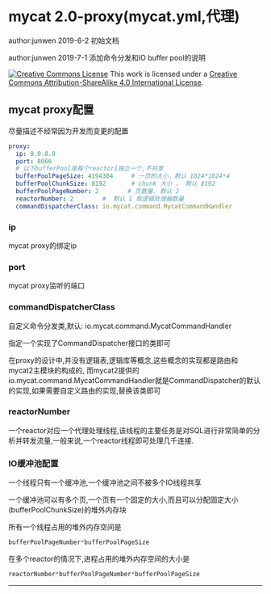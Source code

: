 

# mycat 2.0-proxy(mycat.yml,代理)

author:junwen 2019-6-2 初始文档

author:junwen 2019-7-1 添加命令分发和IO buffer pool的说明

[![Creative Commons License](https://i.creativecommons.org/l/by-sa/4.0/88x31.png)](http://creativecommons.org/licenses/by-sa/4.0/)
This work is licensed under a [Creative Commons Attribution-ShareAlike 4.0 International License](http://creativecommons.org/licenses/by-sa/4.0/).

## mycat proxy配置

尽量描述不经常因为开发而变更的配置

```yaml
proxy:
  ip: 0.0.0.0
  port: 8066
  # 以下bufferPool是每个reactor1独立一个,不共享
  bufferPoolPageSize: 4194304     # 一页的大小，默认 1024*1024*4
  bufferPoolChunkSize: 8192       # chunk 大小 ， 默认 8192 
  bufferPoolPageNumber: 2        # 页数量. 默认 2
  reactorNumber: 2        #  默认 1 取逻辑处理器数量
  commandDispatcherClass: io.mycat.command.MycatCommandHandler
```

### ip

mycat proxy的绑定ip

### port

mycat proxy监听的端口

### commandDispatcherClass

自定义命令分发类,默认:   io.mycat.command.MycatCommandHandler

指定一个实现了CommandDispatcher接口的类即可

在proxy的设计中,并没有逻辑表,逻辑库等概念,这些概念的实现都是路由和mycat2主模块的构成的, 而mycat2提供的io.mycat.command.MycatCommandHandler就是CommandDispatcher的默认的实现,如果需要自定义路由的实现,替换该类即可



### reactorNumber

一个reactor对应一个代理处理线程,该线程的主要任务是对SQL进行非常简单的分析并转发流量,一般来说,一个reactor线程即可处理几千连接.



### IO缓冲池配置

一个线程只有一个缓冲池,一个缓冲池之间不被多个IO线程共享

一个缓冲池可以有多个页,一个页有一个固定的大小,而且可以分配固定大小(bufferPoolChunkSize)的堆外内存块

所有一个线程占用的堆外内存空间是

```java
bufferPoolPageNumber*bufferPoolPageSize
```

在多个reactor的情况下,进程占用的堆外内存空间的大小是

```java
reactorNumber*bufferPoolPageNumber*bufferPoolPageSize
```



------

